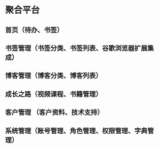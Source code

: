 # 聚合平台
## 首页（待办、书签）
## 书签管理（书签分类、书签列表、谷歌浏览器扩展集成）
## 博客管理（博客分类、博客列表）
## 成长之路（视频课程、书籍管理）
## 客户管理 （客户资料、技术支持）
## 系统管理（账号管理、角色管理、权限管理、字典管理）
